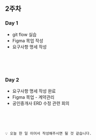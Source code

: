 ## 2주차

### Day 1

- git flow 실습
- Figma 목업 작성
- 요구사항 명세 작성

<br/><br/><br/>

### Day 2

- 요구사항 명세 작성 완료
- Figma 목업 - 계약관리
- 공인중개사 ERD 수정 관련 회의

<br/><br/><br/>


```
💡 오늘 한 일 이어서 작성해주시면 될 것 같습니다.
```
